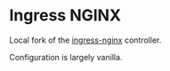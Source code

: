 # Ingress NGINX

Local fork of the [ingress-nginx](https://github.com/kubernetes/ingress-nginx) controller.


Configuration is largely vanilla.